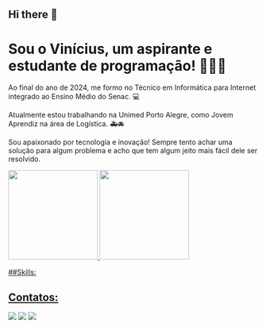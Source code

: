 ## Hi there 👋
# Sou o Vinícius, um aspirante e estudante de programação! 👨🏻‍💻
 Ao final do ano de 2024, me formo no Técnico em Informática para Internet integrado ao Ensino Médio do Senac. 💻

Atualmente estou trabalhando na Unimed Porto Alegre, como Jovem Aprendiz na área de Logística. 🚑🚘

Sou apaixonado por tecnologia e inovação! Sempre tento achar uma solução para algum problema e acho que tem algum jeito mais fácil dele ser resolvido.

<div>
<a href="https://github.com/viniross">
<img loading="lazy" height="180em" src="https://github-readme-stats.vercel.app/api/top-langs/?username=viniross&layout=compact&langs_count=7&theme=dracula"/>
<img loading="lazy" height="180em" src="https://github-readme-stats.vercel.app/api?username=viniross&show_icons=true&theme=dracula&include_all_commits=true&count_private=true"/>
</div>

##Skills:
<div>
   <link rel="stylesheet" type='text/css' href="https://cdn.jsdelivr.net/gh/devicons/devicon@latest/devicon.min.css" />        
</div>

## Contatos:

<div>
<a href="https://instagram.com/_viniross" target="_blank"><img loading="lazy" src="https://img.shields.io/badge/-Instagram-%23E4405F?style=for-the-badge&logo=instagram&logoColor=white" target="_blank"></a>
<a href = "mailto:viniciusrossw@hotmail.com"><img loading="lazy" src="https://img.shields.io/badge/Microsoft_Outlook-0078D4?style=for-the-badge&logo=microsoft-outlook&logoColor=white" target="_blank"></a>
<a href="https://www.linkedin.com/in/vinicius-ross" target="_blank"><img loading="lazy" src="https://img.shields.io/badge/-LinkedIn-%230077B5?style=for-the-badge&logo=linkedin&logoColor=white" target="_blank"></a>   
</div>


<!--
**viniross/viniross** is a ✨ _special_ ✨ repository because its `README.md` (this file) appears on your GitHub profile.
![Outlook](https://img.shields.io/badge/Microsoft_Outlook-0078D4?style=for-the-badge&logo=microsoft-outlook&logoColor=white)
Here are some ideas to get you started:

- 🔭 I’m currently working on ...
- 🌱 I’m currently learning ...
- 👯 I’m looking to collaborate on ...
- 🤔 I’m looking for help with ...
- 💬 Ask me about ...
- 📫 How to reach me: ...
- 😄 Pronouns: ...
- ⚡ Fun fact: ...
-->
